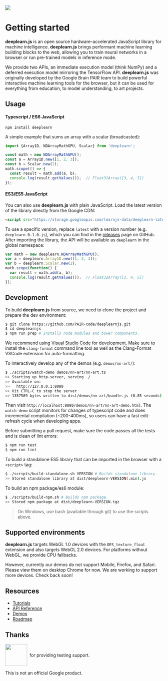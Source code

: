 <a id="travis-badge" href="https://travis-ci.org/PAIR-code/deeplearnjs" alt="Build Status">
  <img src="https://travis-ci.org/PAIR-code/deeplearnjs.svg?branch=master" />
</a>

# Getting started

**deeplearn.js** is an open source hardware-accelerated JavaScript library for
machine intelligence. **deeplearn.js** brings performant machine learning
building blocks to the web, allowing you to train neural networks in a browser
or run pre-trained models in inference mode.

We provide two APIs, an immediate execution model (think NumPy) and a deferred
execution model mirroring the TensorFlow API.
**deeplearn.js** was originally developed by the Google Brain PAIR team to build
powerful interactive machine learning tools for the browser, but it can be used
for everything from education, to model understanding, to art projects.

## Usage

#### Typescript / ES6 JavaScript

```
npm install deeplearn
```

A simple example that sums an array with a scalar (broadcasted):

```ts
import {Array1D, NDArrayMathGPU, Scalar} from 'deeplearn';

const math = new NDArrayMathGPU();
const a = Array1D.new([1, 2, 3]);
const b = Scalar.new(2);
math.scope(() => {
  const result = math.add(a, b);
  console.log(result.getValues());  // Float32Array([3, 4, 5])
});
```

#### ES3/ES5 JavaScript

You can also use **deeplearn.js** with plain JavaScript. Load the latest version
of the library directly from the Google CDN:

```html
<script src="https://storage.googleapis.com/learnjs-data/deeplearn-latest.js"></script>
```

To use a specific version, replace `latest` with a version number
(e.g. `deeplearn-0.1.0.js`), which you can find in the
[releases](https://github.com/PAIR-code/deeplearnjs/releases) page on GitHub.
After importing the library, the API will be available as `deeplearn` in the
global namespace:

```js
var math = new deeplearn.NDArrayMathGPU();
var a = deeplearn.Array1D.new([1, 2, 3]);
var b = deeplearn.Scalar.new(2);
math.scope(function() {
  var result = math.add(a, b);
  console.log(result.getValues());  // Float32Array([3, 4, 5])
});
```


## Development

To build **deeplearn.js** from source, we need to clone the project and prepare
the dev environment:

```bash
$ git clone https://github.com/PAIR-code/deeplearnjs.git
$ cd deeplearnjs
$ npm run prep # Installs node modules and bower components.
```

We recommend using [Visual Studio Code](https://code.visualstudio.com/) for
development. Make sure to install the `clang-format` command line tool as
well as the Clang-Format VSCode extension for auto-formatting.

To interactively develop any of the demos (e.g. `demos/nn-art/`):

```bash
$ ./scripts/watch-demo demos/nn-art/nn-art.ts
>> Starting up http-server, serving ./
>> Available on:
>>   http://127.0.0.1:8080
>> Hit CTRL-C to stop the server
>> 1357589 bytes written to dist/demos/nn-art/bundle.js (0.85 seconds) at 10:34:45 AM
```

Then visit `http://localhost:8080/demos/nn-art/nn-art-demo.html`. The
`watch-demo` script monitors for changes of typescript code and does
incremental compilation (~200-400ms), so users can have a fast edit-refresh
cycle when developing apps.

Before submitting a pull request, make sure the code passes all the tests and is clean of lint errors:

```bash
$ npm run test
$ npm run lint
```

To build a standalone ES5 library that can be imported in the browser with a
`<script>` tag:

```bash
$ ./scripts/build-standalone.sh VERSION # Builds standalone library.
>> Stored standalone library at dist/deeplearn-VERSION(.min).js
```

To build an npm package/es6 module:

```bash
$ ./scripts/build-npm.sh # Builds npm package.
>> Stored npm package at dist/deeplearn-VERSION.tgz
```

> On Windows, use bash (available through git) to use the scripts above.

## Supported environments

**deeplearn.js** targets WebGL 1.0 devices with the `OES_texture_float`
extension and also targets WebGL 2.0 devices. For platforms without WebGL,
we provide CPU fallbacks.

However, currently our demos do not support Mobile, Firefox, and Safari. Please
view them on desktop Chrome for now. We are working to support more devices.
Check back soon!

## Resources

* [Tutorials](http://pair-code.github.io/deeplearnjs/docs/tutorials/index.html)
* [API Reference](http://pair-code.github.io/deeplearnjs/docs/api/globals.html)
* [Demos](http://pair-code.github.io/deeplearnjs/index.html#demos)
* [Roadmap](http://pair-code.github.io/deeplearnjs/docs/roadmap.html)

## Thanks

<p style="display:flex; align-items:center;">
  <a href="https://www.browserstack.com/">
    <img src="https://www.browserstack.com/images/layout/browserstack-logo-600x315.png" height="70" style="height:70px;">
  </a>
  <span>&nbsp; for providing testing support.</span>
</p>

This is not an official Google product.
